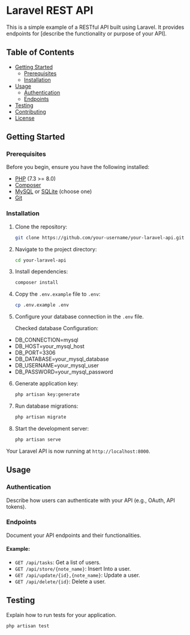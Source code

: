 # Laravel REST API

This is a simple example of a RESTful API built using Laravel. It provides endpoints for [describe the functionality or purpose of your API].

## Table of Contents

- [Getting Started](#getting-started)
  - [Prerequisites](#prerequisites)
  - [Installation](#installation)
- [Usage](#usage)
  - [Authentication](#authentication)
  - [Endpoints](#endpoints)
- [Testing](#testing)
- [Contributing](#contributing)
- [License](#license)

## Getting Started

### Prerequisites

Before you begin, ensure you have the following installed:

- [PHP](https://www.php.net/) (7.3 >= 8.0) 
- [Composer](https://getcomposer.org/)
- [MySQL](https://www.mysql.com/) or [SQLite](https://www.sqlite.org/) (choose one)
- [Git](https://git-scm.com/)

### Installation

1. Clone the repository:

    ```bash
    git clone https://github.com/your-username/your-laravel-api.git
    ```

2. Navigate to the project directory:

    ```bash
    cd your-laravel-api
    ```

3. Install dependencies:

    ```bash
    composer install
    ```

4. Copy the `.env.example` file to `.env`:

    ```bash
    cp .env.example .env
    ```

5. Configure your database connection in the `.env` file.

     Checked database Configuration:
 -   DB_CONNECTION=mysql
 -   DB_HOST=your_mysql_host
 -   DB_PORT=3306
 -   DB_DATABASE=your_mysql_database
 -   DB_USERNAME=your_mysql_user
 -   DB_PASSWORD=your_mysql_password

6. Generate application key:

    ```bash
    php artisan key:generate
    ```

7. Run database migrations:

    ```bash
    php artisan migrate
    ```

8. Start the development server:

    ```bash
    php artisan serve
    ```

Your Laravel API is now running at `http://localhost:8000`.

## Usage

### Authentication

Describe how users can authenticate with your API (e.g., OAuth, API tokens).

### Endpoints

Document your API endpoints and their functionalities.

#### Example:

- `GET /api/tasks`: Get a list of users.
- `GET /api/store/{note_name}`: Insert Into a user.
- `GET /api/update/{id},{note_name}`: Update a user.
- `GET /api/delete/{id}`: Delete a user.

## Testing

Explain how to run tests for your application.

```bash
php artisan test
